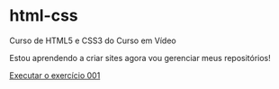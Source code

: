 # html-css
Curso de HTML5 e CSS3 do Curso em Vídeo

Estou aprendendo a criar sites agora vou gerenciar meus repositórios!

<a href="https://guimouraoo.github.io/html-css/exercicios/ex001/index.html">Executar o exercício 001</a>